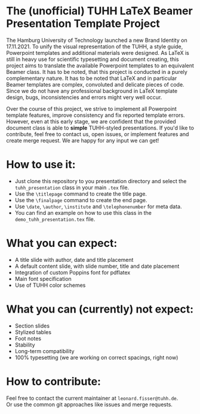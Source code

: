 # The (unofficial) TUHH LaTeX Beamer Presentation Template Project
The Hamburg University of Technology launched a new Brand Identity on 17.11.2021.
To unify the visual representation of the TUHH, a style guide, Powerpoint templates and additional materials were designed.
As LaTeX is still in heavy use for scientific typesetting and document creating, this project aims to translate the available Powerpoint templates to an equivalent Beamer class.
It has to be noted, that this project is conducted in a purely complementary nature.
It has to be noted that LaTeX and in particular Beamer templates are complex, convoluted and delicate pieces of code.
Since we do not have any professional background in LaTeX template design, bugs, inconsistencies and errors might very well occur.

Over the course of this project, we strive to implement all Powerpoint template features, improve consistency and fix reported template errors.
However, even at this early stage, we are confident that the provided document class is able to **simple** TUHH-styled presentations. 
If you'd like to contribute, feel free to contact us, open issues, or implement features and create merge request.
We are happy for any input we can get!

# How to use it:
- Just clone this repository to you presentation directory and select the `tuhh_presentation` class in your main `.tex` file.  
- Use the `\titlepage` command to create the title page.  
- Use the `\finalpage` command to create the end page.  
- Use `\date`, `\author`, `\institute` and `\telephonenumber` for meta data.  
- You can find an example on how to use this class in the `demo_tuhh_presentation.tex` file.


# What you can expect:
- A title slide with author, date and title placement
- A default content slide, with slide number, title and date placement
- Integration of custom Poppins font for pdflatex
- Main font specification
- Use of TUHH color schemes


# What you can (currently) **not** expect:
- Section slides
- Stylized tables
- Foot notes
- Stability
- Long-term compatibility
- 100% typesetting (we are working on correct spacings, right now)

# How to contribute:
Feel free to contact the current maintainer at `leonard.fisser@tuhh.de`.  
Or use the common git approaches like issues and merge requests. 
